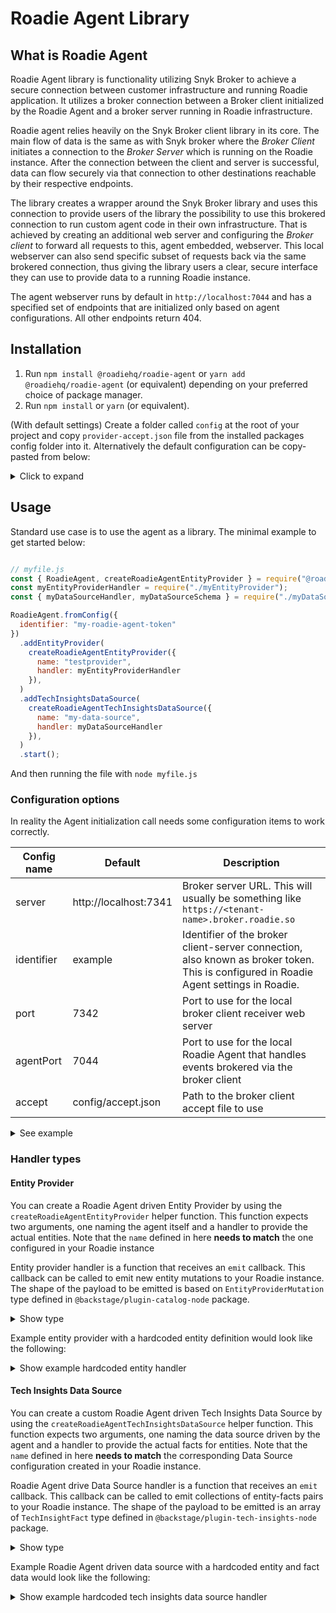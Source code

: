 # Roadie Agent Library

## What is Roadie Agent

Roadie Agent library is functionality utilizing Snyk Broker to achieve a secure connection between customer
infrastructure and running Roadie application. It utilizes a broker connection between a Broker client initialized by
the Roadie Agent and a broker server running in Roadie infrastructure.

Roadie agent relies heavily on the Snyk Broker client library in its core. The main flow of data is the same as with
Snyk broker where the _Broker Client_ initiates a connection to the _Broker Server_ which is running on the Roadie
instance. After the connection between the client and server is successful, data can flow securely via that connection
to other destinations reachable by their respective endpoints.

The library creates a wrapper around the Snyk Broker library and uses this connection to provide users of the library
the possibility to use this brokered connection to run custom agent code in their own infrastructure. That is achieved
by creating an additional web server and configuring the _Broker client_ to forward all requests to this, agent
embedded, webserver. This local webserver can also send specific subset of requests back via the same brokered
connection, thus giving the library users a clear, secure interface they can use to provide data to a running Roadie
instance.

The agent webserver runs by default in `http://localhost:7044` and has a specified set of endpoints that are initialized
only based on agent configurations. All other endpoints return 404.

## Installation

1. Run `npm install @roadiehq/roadie-agent` or `yarn add @roadiehq/roadie-agent` (or equivalent) depending on your
   preferred choice of package manager.
2. Run `npm install` or `yarn` (or equivalent).

(With default settings) Create a folder called `config` at the root of your project and copy `provider-accept.json` file
from the installed packages config folder into it. Alternatively the default configuration can be copy-pasted from
below:
<details>

<summary>Click to expand</summary>

```json
{
  "private": [
    {
      "method": "GET",
      "path": "/agent-provider/*",
      "origin": "http://localhost:7044"
    }
  ],
  "public": [
    {
      "method": "any",
      "path": "/*"
    }
  ]
}
```

</details>

## Usage

Standard use case is to use the agent as a library. The minimal example to get started below:

```javascript

// myfile.js
const { RoadieAgent, createRoadieAgentEntityProvider } = require("@roadiehq/roadie-agent");
const myEntityProviderHandler = require("./myEntityProvider");
const { myDataSourceHandler, myDataSourceSchema } = require("./myDataSource");

RoadieAgent.fromConfig({
  identifier: "my-roadie-agent-token"
})
  .addEntityProvider(
    createRoadieAgentEntityProvider({
      name: "testprovider",
      handler: myEntityProviderHandler
    }),
  )
  .addTechInsightsDataSource(
    createRoadieAgentTechInsightsDataSource({
      name: "my-data-source",
      handler: myDataSourceHandler
    }),
  )
  .start();

```

And then running the file with `node myfile.js`

### Configuration options

In reality the Agent initialization call needs some configuration items to work correctly.

| Config name | Default               | Description                                                                                                                           |
|-------------|-----------------------|---------------------------------------------------------------------------------------------------------------------------------------|
| server      | http://localhost:7341 | Broker server URL. This will usually be something like `https://<tenant-name>.broker.roadie.so`                                       |
| identifier  | example               | Identifier of the broker client-server connection, also known as broker token. This is configured in Roadie Agent settings in Roadie. |
| port        | 7342                  | Port to use for the local broker client receiver web server                                                                           |
| agentPort   | 7044                  | Port to use for the local Roadie Agent that handles events brokered via the broker client                                             |
| accept      | config/accept.json    | Path to the broker client accept file to use                                                                                          |

<details>

<summary>See example</summary>

```js
RoadieAgent.fromConfig({
  server: 'https://myroadie.broker.roadie.so',
  identifier: 'my-dev-cluster-roadie-agent',
  accept: '/etc/config/my-modified-accept.json',
})
  .addEntityProvider(
    createRoadieAgentEntityProvider({
      name: 'testprovider',
      handler: myEntityProviderHandler
    }),
  )
  .addTechInsightsDataSource(
    createRoadieAgentTechInsightsDataSource({
      name: 'my-data-source',
      handler: myDataSourceHandler
    }),
  )
  .start();
```

</details>

### Handler types

#### Entity Provider

You can create a Roadie Agent driven Entity Provider by using the `createRoadieAgentEntityProvider` helper function.
This function expects two arguments, one naming the agent itself and a handler to provide the actual entities. Note that
the `name` defined in here **needs to match** the one configured in your Roadie instance

Entity provider handler is a function that receives an `emit` callback. This callback can be called to emit new entity
mutations to your Roadie instance. The shape of the payload to be emitted is based on `EntityProviderMutation` type
defined in `@backstage/plugin-catalog-node` package.
<details>
<summary>Show type</summary>

```typescript
export declare type EntityProviderMutation = {
  type: 'full';
  entities: DeferredEntity[];
} | {
  type: 'delta';
  added: DeferredEntity[];
  removed: DeferredEntity[];
};

export declare type DeferredEntity = {
  entity: Entity;
  locationKey?: string;
};
```

</details>


Example entity provider with a hardcoded entity definition would look like the following:

<details>
<summary>Show example hardcoded entity handler</summary>

```typescript
const fakePayload = {
  type: 'full',
  entities: [
    {
      entity: {
        metadata: {
          namespace: 'default',
          annotations: {},
          name: 'locally-provided-group-entity',
          title: 'Locally provided entity',
          description:
            'Entity that is provided via Broker connection from an entity provider running on a separate machine',
        },
        apiVersion: 'backstage.io/v1alpha1',
        kind: 'Group',
        spec: {
          type: 'team',
          profile: {
            displayName: 'Locally provided group entity',
            email: 'team-alpha@example.com',
            picture:
              'https://avatars.dicebear.com/api/identicon/team-alpha@example.com.svg?background=%23fff&margin=25',
          },
          children: [],
        },
      },
    },
  ],
};

export const myEntityHandler = async (emit) => {
  await emit(fakePayload);
}
```

</details>

#### Tech Insights Data Source

You can create a custom Roadie Agent driven Tech Insights Data Source by using
the `createRoadieAgentTechInsightsDataSource` helper function. This function expects two arguments, one naming the data
source driven by the agent and a handler to provide the actual facts for entities. Note that the `name` defined in here
**needs to match** the corresponding Data Source configuration created in your Roadie instance.

Roadie Agent drive Data Source handler is a function that receives an `emit` callback. This callback can be called to
emit collections of entity-facts pairs to your Roadie instance. The shape of the payload to be emitted is an array
of `TechInsightFact` type defined in `@backstage/plugin-tech-insights-node` package.

<details>
<summary>Show type</summary>

```typescript
declare type TechInsightFact = {
  /**
   * Entity reference that this fact relates to
   */
  entity: {
    namespace: string;
    kind: string;
    name: string;
  };
  /**
   * A collection of fact values as key value pairs.
   *
   * Key indicates fact name as it is defined in FactSchema
   */
  facts: Record<string, number | string | boolean | DateTime | number[] | string[] | boolean[] | DateTime[] | JsonValue>;
  /**
   * Optional timestamp value which can be used to override retrieval time of the fact row.
   * Otherwise when stored into data storage, defaults to current time
   */
  timestamp?: DateTime;
};
```

</details>

Example Roadie Agent driven data source with a hardcoded entity and fact data would look like the following:

<details>
<summary>Show example hardcoded tech insights data source handler</summary>

```typescript
const fakePayload = [{
  entity: {
    name: 'my-entity',
    namespace: 'default',
    kind: 'component'
  },
  facts: {
    'myDataSource.integerFact': 4,
    'myDataSource.stringFact': "3.40.1",
    'myDataSource.datetimeFact': "2023-01-27T14:55:45.289Z",
  }
}, {
  entity: {
    name: 'my-other-entity',
    namespace: 'default',
    kind: 'component'
  },
  facts: {
    'myDataSource.integerFact': 42,
    'myDataSource.stringFact': "0.9.1",
    'myDataSource.datetimeFact': "2021-11-14T19:25:32.425Z",
  }
}];

const myDataSourceHandler = async (emit) => {
  await emit(fakePayload);
}

createRoadieAgentTechInsightsDataSource({
  name: 'my-data-source',
  handler: myDataSourceHandler,
})

```

</details>


